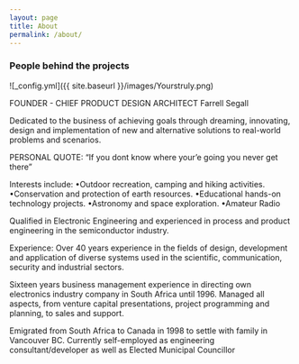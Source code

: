 ```yaml
---
layout: page
title: About
permalink: /about/
---
```

### People behind the projects

![_config.yml]({{ site.baseurl }}/images/Yourstruly.png)

FOUNDER - CHIEF PRODUCT DESIGN ARCHITECT
Farrell Segall

Dedicated to the business of achieving goals through dreaming, innovating, design and implementation of new and alternative solutions to real-world problems and scenarios.

PERSONAL QUOTE:
“If you dont know where your’e going you never get there”

Interests include:
•Outdoor recreation, camping and hiking activities.
•Conservation and protection of earth resources.
•Educational hands-on technology projects.
•Astronomy and space exploration.
•Amateur Radio

Qualified in Electronic Engineering and experienced in process and product engineering in the semiconductor industry.

Experience:
Over 40 years experience in the fields of design, development and application of diverse systems used in the scientific, communication, security and industrial sectors.

Sixteen years business management experience in directing own electronics industry company in South Africa until 1996. Managed all aspects, from venture capital presentations, project programming and planning, to sales and support.

Emigrated from South Africa to Canada in 1998 to settle with family in Vancouver BC. Currently self-employed as engineering consultant/developer as well as Elected Municipal Councillor








